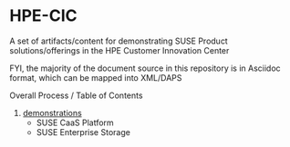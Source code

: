 # HPE-CIC

A set of artifacts/content for demonstrating SUSE Product solutions/offerings in the HPE Customer Innovation Center

FYI, the majority of the document source in this repository is in Asciidoc format, which can be mapped into XML/DAPS

Overall Process / Table of Contents

1. [demonstrations](.demonstrations)
   * SUSE CaaS Platform
   * SUSE Enterprise Storage

